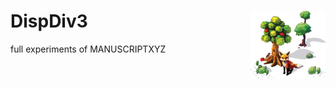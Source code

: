 # DispDiv3 <img src="inst/logo/dispdiv3_art.gif" align="right" width="120" />
full experiments of MANUSCRIPTXYZ
